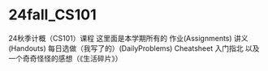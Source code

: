 # 24fall_CS101
24秋季计概（CS101）课程
这里面是本学期所有的
作业(Assignments)
讲义(Handouts)
每日选做（我写了的）(DailyProblems)
Cheatsheet
入门指北
以及一个奇奇怪怪的感想（《生活碎片》）
